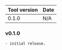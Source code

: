 | Tool version    | Date       |
| --------------- | ---------- |
| 0.1.0           | N/A        |

### v0.1.0

```
- initial release.
```
